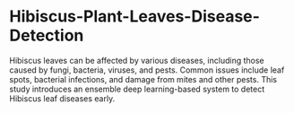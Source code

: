 # Hibiscus-Plant-Leaves-Disease-Detection
Hibiscus leaves can be affected by various diseases, including those caused by fungi, bacteria, viruses, and pests. Common issues include leaf spots, bacterial infections, and damage from mites and other pests. This study introduces an ensemble deep learning-based system to detect Hibiscus leaf diseases early.
